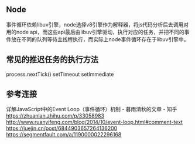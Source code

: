 ## Node
事件循环依赖libuv引擎，node选择v8引擎作为解释器，将js代码分析后去调用对用的node api，而这些api最后由libuv引擎驱动，执行对应的任务，并把不同的事件放在不同的队列等待主线程执行，而实际上node事件循环存在于libuv引擎中。

## 常见的推迟任务的执行方法
process.nextTick() setTimeout setImmediate

## 参考连接
详解JavaScript中的Event Loop（事件循环）机制 - 暮雨清秋的文章 - 知乎
https://zhuanlan.zhihu.com/p/33058983
http://www.ruanyifeng.com/blog/2014/10/event-loop.html#comment-text
https://juejin.cn/post/6844903657264136200
https://segmentfault.com/a/1190000022296168